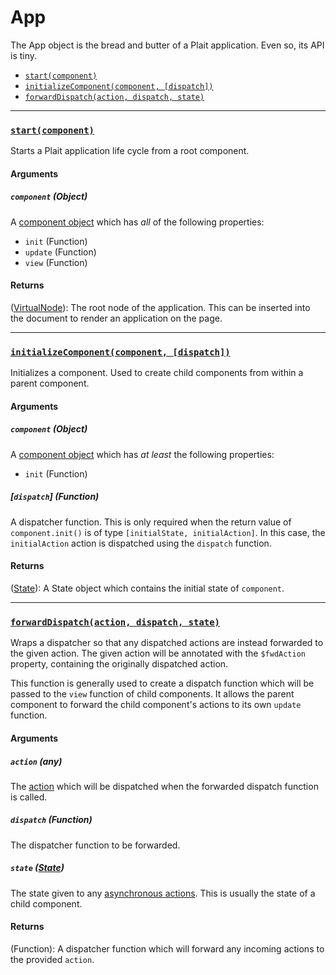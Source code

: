 # App

The App object is the bread and butter of a Plait application. Even so, its API is tiny.

* [`start(component)`](#start)
* [`initializeComponent(component, [dispatch])`](#initializeComponent)
* [`forwardDispatch(action, dispatch, state)`](#forwardDispatch)


<hr>

### <a id="start"></a> [`start(component)`](#start)

Starts a Plait application life cycle from a root component.

#### Arguments

##### `component` (Object)

A [component object](../basics/Components.md) which has _all_ of the following properties:

* `init` (Function)
* `update` (Function)
* `view` (Function)

#### Returns

([VirtualNode](https://github.com/Matt-Esch/virtual-dom/blob/v2.1.1/vnode/vnode.js)): The root node of the application. This can be inserted into the document to render an application on the page.


<hr>

### <a id="initializeComponent"></a> [`initializeComponent(component, [dispatch])`](#initializeComponent)

Initializes a component. Used to create child components from within a parent component.

#### Arguments

##### `component` (Object)

A [component object](../basics/Components.md) which has _at least_ the following properties:

* `init` (Function)

##### [`dispatch`] (Function)

A dispatcher function. This is only required when the return value of `component.init()` is of type `[initialState, initialAction]`. In this case, the `initialAction` action is dispatched using the `dispatch` function.

#### Returns

([State](State.md)): A State object which contains the initial state of `component`.


<hr>

### <a id="forwardDispatch"></a> [`forwardDispatch(action, dispatch, state)`](#forwardDispatch)

Wraps a dispatcher so that any dispatched actions are instead forwarded to the given action. The given action will be annotated with the `$fwdAction` property, containing the originally dispatched action.

This function is generally used to create a dispatch function which will be passed to the `view` function of child components. It allows the parent component to forward the child component's actions to its own `update` function.

#### Arguments

##### `action` (any)

The [action](../basics/Actions.md) which will be dispatched when the forwarded dispatch function is called.

##### `dispatch` (Function)

The dispatcher function to be forwarded.

##### `state` ([State](State.md))

The state given to any [asynchronous actions](../advanced/AsynchronousActions.md). This is usually the state of a child component.

#### Returns

(Function): A dispatcher function which will forward any incoming actions to the provided `action`.
